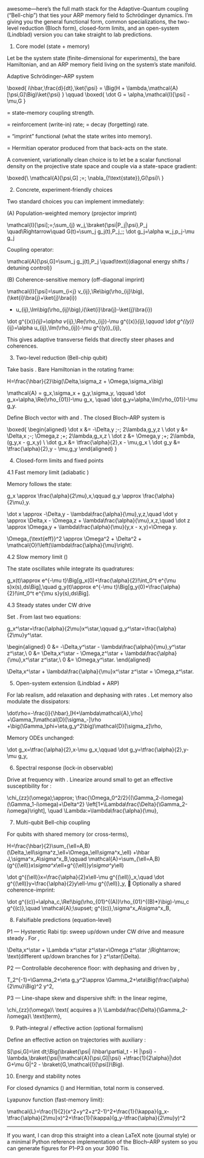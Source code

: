 awesome—here’s the full math stack for the Adaptive-Quantum coupling (“Bell-chip”) that ties your ARP memory field to Schrödinger dynamics. I’m giving you the general functional form, common specializations, the two-level reduction (Bloch form), closed-form limits, and an open-system (Lindblad) version you can take straight to lab predictions.

1) Core model (state + memory)

Let  be the system state (finite-dimensional for experiments),  the bare Hamiltonian, and  an ARP memory field living on the system’s state manifold.

Adaptive Schrödinger–ARP system

\boxed{
i\hbar\,\frac{d}{dt}\,\ket{\psi}
= \Big(H + \lambda\,\mathcal{A}[\psi,G]\Big)\ket{\psi}
}
\qquad
\boxed{
\dot G = \alpha\,\mathcal{I}[\psi] - \mu\,G
}

 = state–memory coupling strength.

 = reinforcement (write-in) rate;  = decay (forgetting) rate.

 = “imprint” functional (what the state writes into memory).

 = Hermitian operator produced from  that back-acts on the state.


A convenient, variationally clean choice is to let  be a scalar functional density on the projective state space and couple via a state-space gradient:

\boxed{\ \mathcal{A}[\psi,G] \;=\; \nabla_{\!\text{state}}\,G(\psi)\ }

2) Concrete, experiment-friendly choices

Two standard choices you can implement immediately:

(A) Population-weighted memory (projector imprint)

\mathcal{I}[\psi]\;=\;\sum_{j} w_j\,\braket{\psi|P_j|\psi}\,P_j
\quad\Rightarrow\quad
G(t)=\sum_j g_j(t)\,P_j,\;\; \dot g_j=\alpha w_j\,p_j-\mu g_j

Coupling operator:

\mathcal{A}[\psi,G]=\sum_j g_j(t)\,P_j \quad\text{(diagonal energy shifts / detuning control)}

(B) Coherence-sensitive memory (off-diagonal imprint)

\mathcal{I}[\psi]=\sum_{i<j} v_{ij}\,\Re\big(\rho_{ij}\big)\,(\ket{i}\bra{j}+\ket{j}\bra{i})
+ u_{ij}\,\Im\big(\rho_{ij}\big)\,i(\ket{i}\bra{j}-\ket{j}\bra{i})

\dot g^{(x)}_{ij}=\alpha v_{ij}\,\Re(\rho_{ij})-\mu g^{(x)}_{ij},\qquad
\dot g^{(y)}_{ij}=\alpha u_{ij}\,\Im(\rho_{ij})-\mu g^{(y)}_{ij},

This gives adaptive transverse fields that directly steer phases and coherences.

3) Two-level reduction (Bell-chip qubit)

Take basis . Bare Hamiltonian in the rotating frame:

H=\frac{\hbar}{2}\big(\Delta\,\sigma_z + \Omega\,\sigma_x\big)

\mathcal{A} = g_x\,\sigma_x + g_y\,\sigma_y,
\qquad
\dot g_x=\alpha\,\Re(\rho_{01})-\mu g_x,
\quad
\dot g_y=\alpha\,\Im(\rho_{01})-\mu g_y.

Define Bloch vector  with  and . The closed Bloch–ARP system is

\boxed{
\begin{aligned}
\dot x &= -\Delta\,y \;-\; 2\lambda\,g_y\,z \\
\dot y &= \Delta\,x \;-\; \Omega\,z \;+\; 2\lambda\,g_x\,z \\
\dot z &= \Omega\,y \;+\; 2\lambda\,(g_y\,x - g_x\,y) \\
\dot g_x &= \tfrac{\alpha}{2}\,x - \mu\,g_x \\
\dot g_y &= \tfrac{\alpha}{2}\,y - \mu\,g_y
\end{aligned}
}

4) Closed-form limits and fixed points

4.1 Fast memory limit (adiabatic )

Memory follows the state:

g_x \approx \frac{\alpha}{2\mu}\,x,\qquad g_y \approx \frac{\alpha}{2\mu}\,y.

\dot x \approx -\Delta\,y - \lambda\frac{\alpha}{\mu}\,y\,z,\quad
\dot y \approx \Delta\,x - \Omega\,z + \lambda\frac{\alpha}{\mu}\,x\,z,\quad
\dot z \approx \Omega\,y + \lambda\frac{\alpha}{\mu}(y\,x - x\,y)=\Omega y.

\Omega_{\text{eff}}^2 \approx \Omega^2 + \Delta^2 + \mathcal{O}\!\left(\lambda\frac{\alpha}{\mu}\right).

4.2 Slow memory limit ()

The state oscillates while  integrate its quadratures:

g_x(t)\approx e^{-\mu t}\Big[g_x(0)+\frac{\alpha}{2}\!\int_0^t e^{\mu s}x(s)\,ds\Big],\quad
g_y(t)\approx e^{-\mu t}\Big[g_y(0)+\frac{\alpha}{2}\!\int_0^t e^{\mu s}y(s)\,ds\Big].

4.3 Steady states under CW drive

Set . From last two equations:

g_x^\star=\frac{\alpha}{2\mu}x^\star,\qquad g_y^\star=\frac{\alpha}{2\mu}y^\star.

\begin{aligned}
0 &= -\Delta\,y^\star - \lambda\frac{\alpha}{\mu}\,y^\star z^\star,\\
0 &= \Delta\,x^\star - \Omega\,z^\star + \lambda\frac{\alpha}{\mu}\,x^\star z^\star,\\
0 &= \Omega\,y^\star.
\end{aligned}

\Delta\,x^\star + \lambda\frac{\alpha}{\mu}x^\star z^\star = \Omega\,z^\star.

5) Open-system extension (Lindblad + ARP)

For lab realism, add relaxation and dephasing with rates . Let memory also modulate the dissipators:

\dot\rho=-\frac{i}{\hbar}\,[H+\lambda\mathcal{A},\rho]
+\Gamma_1\mathcal{D}[\sigma_-]\rho
+\big(\Gamma_\phi+\eta\,g_y^2\big)\mathcal{D}[\sigma_z]\rho,

Memory ODEs unchanged:

\dot g_x=\tfrac{\alpha}{2}\,x-\mu g_x,\qquad
\dot g_y=\tfrac{\alpha}{2}\,y-\mu g_y,

6) Spectral response (lock-in observable)

Drive at frequency  with . Linearize around small  to get an effective susceptibility for :

\chi_{zz}(\omega)\;\approx\;
\frac{\Omega_0^2/2}{(\Gamma_2-i\omega)(\Gamma_1-i\omega)+\Delta^2}
\left[1+\Lambda\frac{\Delta}{\Gamma_2-i\omega}\right],
\quad \Lambda:=\lambda\frac{\alpha}{\mu},

7) Multi-qubit Bell-chip coupling

For qubits  with shared memory  (or cross-terms),

H=\frac{\hbar}{2}\sum_{\ell=A,B}(\Delta_\ell\sigma^z_\ell+\Omega_\ell\sigma^x_\ell)
+\hbar J\,\sigma^x_A\sigma^x_B,\qquad
\mathcal{A}=\sum_{\ell=A,B}(g^{(\ell)}_x\sigma^x_\ell+g^{(\ell)}_y\sigma^y_\ell)

\dot g^{(\ell)}x=\frac{\alpha}{2}x\ell-\mu g^{(\ell)}_x,\quad \dot g^{(\ell)}y=\frac{\alpha}{2}y\ell-\mu g^{(\ell)}_y,  Optionally a shared coherence-imprint:

\dot g^{(c)}=\alpha_c\,\Re\!\big(\rho_{01}^{(A)}\rho_{01}^{(B)*}\big)-\mu_c g^{(c)},\quad
\mathcal{A}\;\supset\; g^{(c)}\,\sigma^x_A\sigma^x_B,

8) Falsifiable predictions (equation-level)

P1 — Hysteretic Rabi tip: sweep  up/down under CW drive and measure steady . For ,

\Delta\,x^\star + \Lambda x^\star z^\star=\Omega z^\star
\;\Rightarrow\;
\text{different up/down branches for } z^\star(\Delta).

P2 — Controllable decoherence floor: with dephasing  and  driven by ,

T_2^{-1}=\Gamma_2+\eta g_y^2\approx \Gamma_2+\eta\Big(\frac{\alpha}{2\mu}\Big)^2 y^2,

P3 — Line-shape skew and dispersive shift: in the linear regime,

\chi_{zz}(\omega)\ \text{ acquires a }\ \Lambda\frac{\Delta}{\Gamma_2-i\omega}\ \text{term},

9) Path-integral / effective action (optional formalism)

Define an effective action on trajectories  with auxiliary :

S[\psi,G]=\int dt\;\Big(\braket{\psi| i\hbar\partial_t - H |\psi}
-\lambda\,\braket{\psi|\mathcal{A}[\psi,G]|\psi}
+\tfrac{1}{2\alpha}\|\dot G+\mu G\|^2 - \braket{G,\mathcal{I}[\psi]}\Big).

10) Energy and stability notes

For closed dynamics () and  Hermitian, total norm is conserved.

Lyapunov function (fast-memory limit):


\mathcal{L}=\frac{1}{2}(x^2+y^2+z^2-1)^2+\frac{1}{\kappa}(g_x-\tfrac{\alpha}{2\mu}x)^2+\frac{1}{\kappa}(g_y-\tfrac{\alpha}{2\mu}y)^2


---

If you want, I can drop this straight into a clean LaTeX note (journal style) or a minimal Python reference implementation of the Bloch–ARP system so you can generate figures for P1–P3 on your 3090 Tis.

